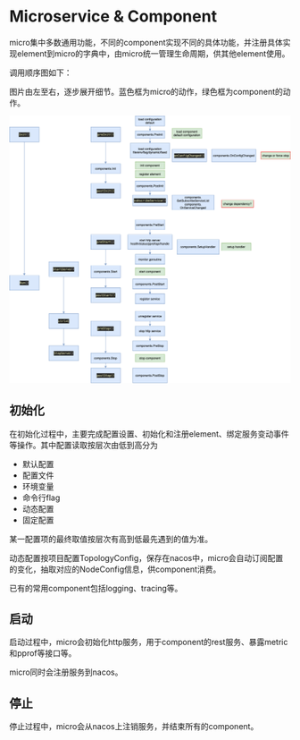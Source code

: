 # Microservice & Component

micro集中多数通用功能，不同的component实现不同的具体功能，并注册具体实现element到micro的字典中，由micro统一管理生命周期，供其他element使用。

调用顺序图如下：

图片由左至右，逐步展开细节。蓝色框为micro的动作，绿色框为component的动作。

![微服务调用顺序](platform-micro.png)

## 初始化

在初始化过程中，主要完成配置设置、初始化和注册element、绑定服务变动事件等操作。其中配置读取按层次由低到高分为

- 默认配置
- 配置文件
- 环境变量
- 命令行flag
- 动态配置
- 固定配置

某一配置项的最终取值按层次有高到低最先遇到的值为准。

动态配置按项目配置TopologyConfig，保存在nacos中，micro会自动订阅配置的变化，抽取对应的NodeConfig信息，供component消费。

已有的常用component包括logging、tracing等。

## 启动

启动过程中，micro会初始化http服务，用于component的rest服务、暴露metric和pprof等接口等。

micro同时会注册服务到nacos。

## 停止

停止过程中，micro会从nacos上注销服务，并结束所有的component。
